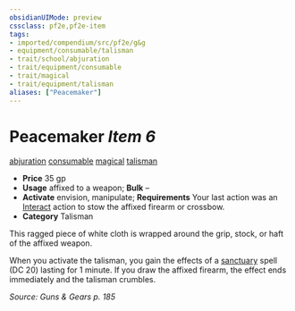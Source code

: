 ```yaml
---
obsidianUIMode: preview
cssclass: pf2e,pf2e-item
tags:
- imported/compendium/src/pf2e/g&g
- equipment/consumable/talisman
- trait/school/abjuration
- trait/equipment/consumable
- trait/magical
- trait/equipment/talisman
aliases: ["Peacemaker"]
---
```

# Peacemaker *Item 6*  
[abjuration](abjuration.md)  [consumable](consumable.md)  [magical](magical.md)  [talisman](talisman.md)  

- **Price** 35 gp
- **Usage** affixed to a weapon; **Bulk** –
- **Activate** envision, manipulate; **Requirements** Your last action was an [Interact](interact.md) action to stow the affixed firearm or crossbow.
- **Category** Talisman

This ragged piece of white cloth is wrapped around the grip, stock, or haft of the affixed weapon.

When you activate the talisman, you gain the effects of a [sanctuary](../../spells/sanctuary.md) spell (DC 20) lasting for 1 minute. If you draw the affixed firearm, the effect ends immediately and the talisman crumbles.

*Source: Guns & Gears p. 185*